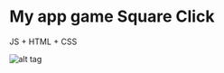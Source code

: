 # My app game Square Click

JS + HTML + CSS

![alt tag](https://github.com/js8dev/FirstAppGame/blob/main/MyCollages.jpg "Скриншоты")​
